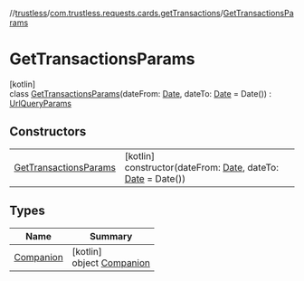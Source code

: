 //[trustless](../../../index.md)/[com.trustless.requests.cards.getTransactions](../index.md)/[GetTransactionsParams](index.md)

# GetTransactionsParams

[kotlin]\
class [GetTransactionsParams](index.md)(dateFrom: [Date](https://developer.android.com/reference/kotlin/java/util/Date.html), dateTo: [Date](https://developer.android.com/reference/kotlin/java/util/Date.html) = Date()) : [UrlQueryParams](../../com.trustless.queryParams/-url-query-params/index.md)

## Constructors

| | |
|---|---|
| [GetTransactionsParams](-get-transactions-params.md) | [kotlin]<br>constructor(dateFrom: [Date](https://developer.android.com/reference/kotlin/java/util/Date.html), dateTo: [Date](https://developer.android.com/reference/kotlin/java/util/Date.html) = Date()) |

## Types

| Name | Summary |
|---|---|
| [Companion](-companion/index.md) | [kotlin]<br>object [Companion](-companion/index.md) |

